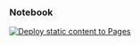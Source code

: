 ### Notebook


[![Deploy static content to Pages](https://github.com/Allawi465/notebook/actions/workflows/pages.yml/badge.svg?branch=master)](https://github.com/Allawi465/notebook/actions/workflows/pages.yml)
